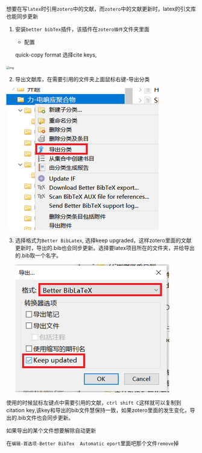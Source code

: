 想要在写`latex`时引用`zotero`中的文献，而`zotero`中的文献更新时，latex的引文库也能同步更新

1. 安装`better bibTex`插件，该插件在`zotero插件`文件夹里面

   - 配置

   quick-copy format 选择cite keys,

<img src="https://files.getquicker.net/_sitefiles/kb/sharedaction/4a4a903b-be9d-490f-560d-08d9eec3922c/2022/02/14/164706_507828_image.png" alt="img" style="zoom: 50%;" />

2. 导出文献库，在需要引用的文件夹上面鼠标右键-导出分类

![image-20220218101240328](zotero配合写latex自动同步更新bib文献库.assets/image-20220218101240328.png)

3. 选择格式为`Better BibLatex`, 选择keep upgraded，这样zotero里面的文献更新时，导出的.bib也会同步更新。选择要latex项目所在的文件夹，并给导出的.bib取一个名字。

   ![image-20220218101412516](zotero配合写latex自动同步更新bib文献库.assets/image-20220218101412516.png)

使用的时候鼠标左键点中需要引用的文献，`ctrl shift C`这样就可以复制到citation key,该key和导出的bib文件慧保持一致，如果zotero里面的发生变化，导出的.bib文件也会同步更新。

如果导出的某个文件想要解除自动更新

在`编辑-首选项-Better BibTex  Automatic eport`里面吧那个文件`remove`掉